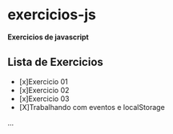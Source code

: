 # exercicios-js
**Exercicios de javascript**

## Lista de Exercicios
- [x]Exercicio 01
- [x]Exercicio 02 
- [x]Exercicio 03 
- [X]Trabalhando com eventos e localStorage

...
